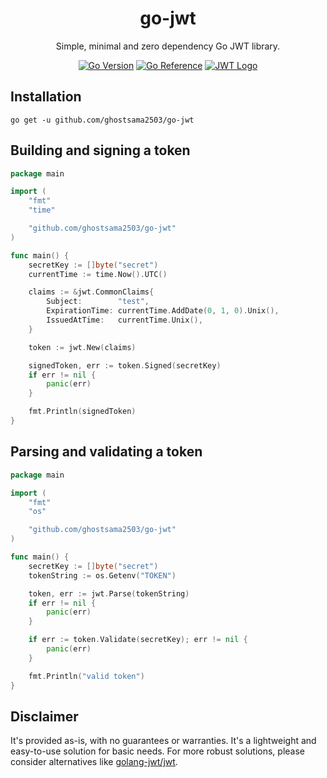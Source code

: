 <div align="center">
<h1>go-jwt</h1>

Simple, minimal and zero dependency Go JWT library.

[![Go Version](https://img.shields.io/badge/go-1.22.3-007d9c?logo=go)](https://go.dev)
[![Go Reference](https://pkg.go.dev/badge/github.com/ghostsama2503/go-jwt.svg)](https://pkg.go.dev/github.com/ghostsama2503/go-jwt)
[![JWT Logo](https://img.shields.io/badge/JWT-gray?logo=JSON%20web%20tokens&logoColor=white)](https://jwt.io)

</div>


## Installation
```shell
go get -u github.com/ghostsama2503/go-jwt
```


## Building and signing a token
```go
package main

import (
	"fmt"
	"time"

	"github.com/ghostsama2503/go-jwt"
)

func main() {
	secretKey := []byte("secret")
	currentTime := time.Now().UTC()

	claims := &jwt.CommonClaims{
		Subject:        "test",
		ExpirationTime: currentTime.AddDate(0, 1, 0).Unix(),
		IssuedAtTime:   currentTime.Unix(),
	}

	token := jwt.New(claims)

	signedToken, err := token.Signed(secretKey)
	if err != nil {
		panic(err)
	}

	fmt.Println(signedToken)
}
```


## Parsing and validating a token
```go
package main

import (
	"fmt"
	"os"

	"github.com/ghostsama2503/go-jwt"
)

func main() {
	secretKey := []byte("secret")
	tokenString := os.Getenv("TOKEN")

	token, err := jwt.Parse(tokenString)
	if err != nil {
		panic(err)
	}

	if err := token.Validate(secretKey); err != nil {
		panic(err)
	}

	fmt.Println("valid token")
}
```


## Disclaimer

It's provided as-is, with no guarantees or warranties. It's a lightweight and easy-to-use solution for basic needs. For more robust solutions, please consider alternatives like [golang-jwt/jwt](https://github.com/golang-jwt/jwt).
